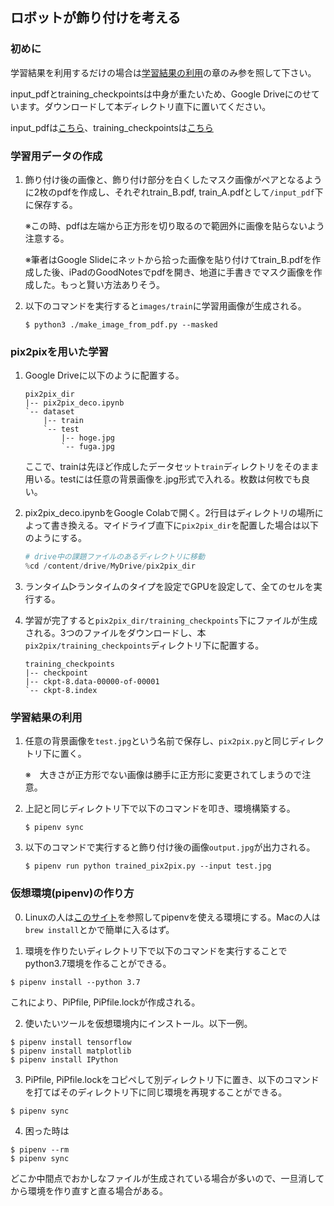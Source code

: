 ## ロボットが飾り付けを考える

### 初めに

学習結果を利用するだけの場合は[学習結果の利用](#学習結果の利用)の章のみ参を照して下さい。

input_pdfとtraining_checkpointsは中身が重たいため、Google Driveにのせています。ダウンロードして本ディレクトリ直下に置いてください。

input_pdfは[こちら](https://drive.google.com/drive/folders/1izehNB7GK3bh5nqrKKArY0MMVTDhlQMi?usp=sharing)、training_checkpointsは[こちら](https://drive.google.com/drive/folders/1bMuWcRtnufnZGaP-9U49tIJDyV85F8Hg?usp=sharing)

### 学習用データの作成

1. 飾り付け後の画像と、飾り付け部分を白くしたマスク画像がペアとなるように2枚のpdfを作成し、それぞれtrain_B.pdf, train_A.pdfとして```/input_pdf```下に保存する。

    ※この時、pdfは左端から正方形を切り取るので範囲外に画像を貼らないよう注意する。
    
    ※筆者はGoogle Slideにネットから拾った画像を貼り付けてtrain_B.pdfを作成した後、iPadのGoodNotesでpdfを開き、地道に手書きでマスク画像を作成した。もっと賢い方法ありそう。

2. 以下のコマンドを実行すると```images/train```に学習用画像が生成される。
    ```
    $ python3 ./make_image_from_pdf.py --masked
    ```

### pix2pixを用いた学習

1. Google Driveに以下のように配置する。
    ```
    pix2pix_dir
    |-- pix2pix_deco.ipynb
    `-- dataset
        |-- train
        `-- test
            |-- hoge.jpg
            `-- fuga.jpg
    ```
    ここで、trainは先ほど作成したデータセット```train```ディレクトリをそのまま用いる。testには任意の背景画像を.jpg形式で入れる。枚数は何枚でも良い。

2. pix2pix_deco.ipynbをGoogle Colabで開く。2行目はディレクトリの場所によって書き換える。マイドライブ直下に```pix2pix_dir```を配置した場合は以下のようにする。
    ```python
    # drive中の課題ファイルのあるディレクトリに移動
    %cd /content/drive/MyDrive/pix2pix_dir
    ```

3. ランタイム▷ランタイムのタイプを設定でGPUを設定して、全てのセルを実行する。

4. 学習が完了すると```pix2pix_dir/training_checkpoints```下にファイルが生成される。3つのファイルをダウンロードし、本```pix2pix/training_checkpoints```ディレクトリ下に配置する。
    ```
    training_checkpoints
    |-- checkpoint
    |-- ckpt-8.data-00000-of-00001
    `-- ckpt-8.index
    ```

### 学習結果の利用

1. 任意の背景画像を```test.jpg```という名前で保存し、```pix2pix.py```と同じディレクトリ下に置く。
    
    ※　大きさが正方形でない画像は勝手に正方形に変更されてしまうので注意。

2. 上記と同じディレクトリ下で以下のコマンドを叩き、環境構築する。
    ```
    $ pipenv sync
    ```

3. 以下のコマンドで実行すると飾り付け後の画像```output.jpg```が出力される。
    ```
    $ pipenv run python trained_pix2pix.py --input test.jpg
    ```

### 仮想環境(pipenv)の作り方

0. Linuxの人は[このサイト](https://qiita.com/sabaku20XX/items/67eb69f006adbbf9c525)を参照してpipenvを使える環境にする。Macの人は```brew install```とかで簡単に入るはず。

1. 環境を作りたいディレクトリ下で以下のコマンドを実行することでpython3.7環境を作ることができる。
```
$ pipenv install --python 3.7
```
これにより、PiPfile, PiPfile.lockが作成される。

2. 使いたいツールを仮想環境内にインストール。以下一例。
```
$ pipenv install tensorflow
$ pipenv install matplotlib
$ pipenv install IPython
```

3. PiPfile, PiPfile.lockをコピペして別ディレクトリ下に置き、以下のコマンドを打てばそのディレクトリ下に同じ環境を再現することができる。
```
$ pipenv sync
```

4. 困った時は
```
$ pipenv --rm
$ pipenv sync
```
どこか中間点でおかしなファイルが生成されている場合が多いので、一旦消してから環境を作り直すと直る場合がある。


